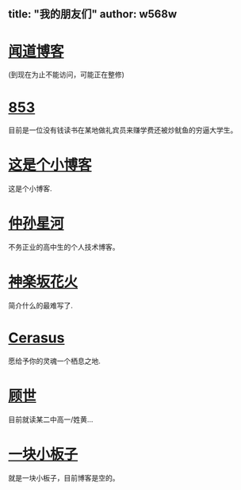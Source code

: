 title: "我的朋友们"
author: w568w
---
# [闻道博客](http://wendao123.cn/)  
(到现在为止不能访问，可能正在整修)
# [853](http://blog.853lab.com/)   
目前是一位没有钱读书在某地做礼宾员来赚学费还被炒鱿鱼的穷逼大学生。
# [这是个小博客](http://fols.top/)  
这是个小博客.
# [仲孙星河](https://www.zsxh.me/)  
不务正业的高中生的个人技术博客。
# [神楽坂花火](http://blog.yaerin.com/)  
简介什么的最难写了.
# [Cerasus](http://cerasus.ml/)  
愿给予你的灵魂一个栖息之地.
# [顾世](http://butlife.cn/)  
目前就读某二中高一/姓黄...
# [一块小板子](https://oboard.github.io/index.html)  
就是一块小板子，目前博客是空的。
